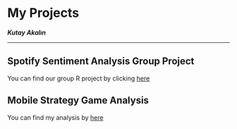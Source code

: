 # My Projects
**_Kutay Akalın_**
***

## Spotify Sentiment Analysis Group Project

You can find our group R project by clicking [here](https://pjournal.github.io/mef03g-spo-R-ify/SpotifyR/EDA_Final_Report.html)

## Mobile Strategy Game Analysis

You can find my analysis by [here](https://htmlpreview.github.io/?https://github.com/KutayAkalin/Projects/blob/master/Mobile_Strategy_Game_Analysis.html)
